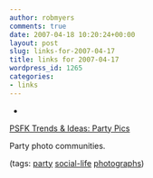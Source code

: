 ```yaml
---
author: robmyers
comments: true
date: 2007-04-18 10:20:24+00:00
layout: post
slug: links-for-2007-04-17
title: links for 2007-04-17
wordpress_id: 1265
categories:
- links
---
```


  

  *   


[PSFK Trends & Ideas: Party Pics](http://www.psfk.com/2007/04/party_pics.html)

  


Party photo communities.

  


(tags: [party](http://del.icio.us/robmyers/party) [social-life](http://del.icio.us/robmyers/social-life) [photographs](http://del.icio.us/robmyers/photographs))

  

  
  


